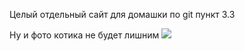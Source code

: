 Целый отдельный сайт для домашки по git пункт 3.3

Ну и фото котика не будет лишним
<img src="https://avatarko.ru/img/kartinka/19/zhivotnye_kot_18034.jpg">